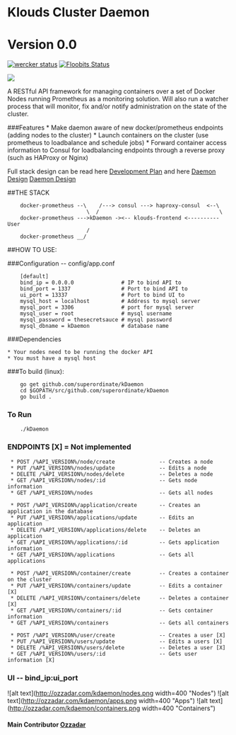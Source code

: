 # Klouds Cluster Daemon
# Version 0.0 
[![wercker status](https://app.wercker.com/status/7a1a06d652cb003d898554754a8c3c3d/s/master "wercker status")](https://app.wercker.com/project/bykey/7a1a06d652cb003d898554754a8c3c3d)
[![Floobits Status](https://floobits.com/ozzadar/Pauls_Dojo.svg)](https://floobits.com/ozzadar/Pauls_Dojo/redirect)


<img src="http://www.ozzadar.com/klouds.png" align="center"/>


A RESTful API framework for managing containers over a set of Docker Nodes running Prometheus as a monitoring solution.
Will also run a watcher process that will monitor, fix and/or notify administration on the state of the cluster.

###Features
	* Make daemon aware of new docker/prometheus endpoints (adding nodes to the cluster)
	* Launch containers on the cluster (use prometheus to loadbalance and schedule jobs)
	* Forward container access information to Consul for loadbalancing endpoints through a reverse proxy (such as HAProxy or Nginx)


Full stack design can be read here 
	 [Development Plan][Development Plan] and here
	 [Daemon Design] [Daemon Design]


##THE STACK

```
	docker-prometheus --\    /---> consul ---> haproxy-consul  <--\
				   		 \	/									   \
	docker-prometheus --->kDaemon -><-- klouds-frontend <----------User
				   		 /					 
	docker-prometheus __/	 

```


##HOW TO USE:

###Configuration -- config/app.conf

```
	[default]
	bind_ip = 0.0.0.0   			# IP to bind API to
	bind_port = 1337				# Port to bind API to
	ui_port = 13337					# Port to bind UI to
	mysql_host = localhost 			# Address to mysql server
	mysql_port = 3306				# port for mysql server
	mysql_user = root				# mysql username
	mysql_password = thesecretsauce	# mysql password
	mysql_dbname = kDaemon			# database name

```

###Dependencies

	* Your nodes need to be running the docker API
	* You must have a mysql host

###To build (linux):


```
	go get github.com/superordinate/kDaemon
	cd $GOPATH/src/github.com/superordinate/kDaemon
	go build .

```
### To Run

``` 
	./kDaemon

```


### ENDPOINTS [X] = Not implemented
```
 * POST /%API_VERSION%/node/create  			-- Creates a node
 * PUT /%API_VERSION%/nodes/update 			 	-- Edits a node
 * DELETE /%API_VERSION%/nodes/delete  			-- Deletes a node
 * GET /%API_VERSION%/nodes/:id  				-- Gets node information
 * GET /%API_VERSION%/nodes  					-- Gets all nodes
 
 * POST /%API_VERSION%/application/create  		-- Creates an application in the database
 * PUT /%API_VERSION%/applications/update  		-- Edits an application
 * DELETE /%API_VERSION%/applications/delete  	-- Deletes an application
 * GET /%API_VERSION%/applications/:id  		-- Gets application information
 * GET /%API_VERSION%/applications  			-- Gets all applications

 * POST /%API_VERSION%/container/create  		-- Creates a container on the cluster
 * PUT /%API_VERSION%/containers/update  		-- Edits a container [X]
 * DELETE /%API_VERSION%/containers/delete  	-- Deletes a container [X]
 * GET /%API_VERSION%/containers/:id  			-- Gets container information
 * GET /%API_VERSION%/containers  				-- Gets all containers

 * POST /%API_VERSION%/user/create  			-- Creates a user [X]
 * PUT /%API_VERSION%/users/update  			-- Edits a users [X]
 * DELETE /%API_VERSION%/users/delete  			-- Deletes a user [X]
 * GET /%API_VERSION%/users/:id  				-- Gets user information [X]
 ```

### UI -- bind_ip:ui_port

![alt text](http://ozzadar.com/kdaemon/nodes.png width=400 "Nodes")
![alt text](http://ozzadar.com/kdaemon/apps.png width=400 "Apps")
![alt text](http://ozzadar.com/kdaemon/containers.png width=400 "Containers")

#### Main Contributor [Ozzadar](https://github.com/Ozzadar)
[Development Plan]: https://docs.google.com/document/d/1A4-0g1E52wdW9L-hoeAZzay5Uotv1GcBPtXLU1msw2w/edit?usp=sharing
[Daemon Design]: https://docs.google.com/document/d/1EkI7uQzdt1xMwb1etcweYQFCLthK_l9aHZvHOunshzs/edit?usp=sharing